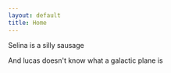 ```yaml
---
layout: default
title: Home
---
```


Selina is a silly sausage


And lucas doesn't know what a galactic plane is
